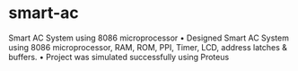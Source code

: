 # smart-ac
Smart AC System using 8086 microprocessor
• Designed Smart AC System using 8086 microprocessor, RAM, ROM, PPI, Timer, LCD, address latches & buffers. 
• Project was simulated successfully using Proteus
